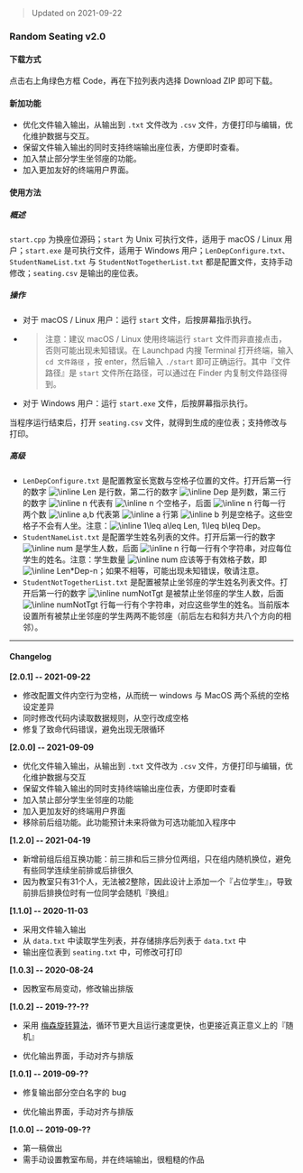 > Updated on 2021-09-22

### Random Seating v2.0

#### 下载方式

点击右上角绿色方框 Code，再在下拉列表内选择 Download ZIP 即可下载。

#### 新加功能

- 优化文件输入输出，从输出到 `.txt` 文件改为 `.csv` 文件，方便打印与编辑，优化维护数据与交互。
- 保留文件输入输出的同时支持终端输出座位表，方便即时查看。
- 加入禁止部分学生坐邻座的功能。
- 加入更加友好的终端用户界面。

#### 使用方法

##### 概述

`start.cpp` 为换座位源码；`start` 为 Unix 可执行文件，适用于 macOS / Linux 用户；`start.exe` 是可执行文件，适用于 Windows 用户；`LenDepConfigure.txt`、`StudentNameList.txt`  与 `StudentNotTogetherList.txt` 都是配置文件，支持手动修改；`seating.csv` 是输出的座位表。

##### 操作

- 对于 macOS / Linux 用户：运行 `start` 文件，后按屏幕指示执行。
- > 注意：建议 macOS / Linux 使用终端运行 `start` 文件而非直接点击，否则可能出现未知错误。在 Launchpad 内搜 Terminal 打开终端，输入 `cd 文件路径` ，按 enter，然后输入 `./start` 即可正确运行。其中『文件路径』是 `start` 文件所在路径，可以通过在 Finder 内复制文件路径得到。

- 对于 Windows 用户：运行 `start.exe` 文件，后按屏幕指示执行。

当程序运行结束后，打开 `seating.csv` 文件，就得到生成的座位表；支持修改与打印。

##### 高级
- `LenDepConfigure.txt` 是配置教室长宽数与空格子位置的文件。打开后第一行的数字 <img src="https://latex.codecogs.com/svg.image?\inline&space;Len" title="\inline Len" /> 是行数，第二行的数字 <img src="https://latex.codecogs.com/svg.image?\inline&space;Dep" title="\inline Dep" /> 是列数，第三行的数字 <img src="https://latex.codecogs.com/svg.image?\inline&space;n" title="\inline n" /> 代表有 <img src="https://latex.codecogs.com/svg.image?\inline&space;n" title="\inline n" /> 个空格子，后面 <img src="https://latex.codecogs.com/svg.image?\inline&space;n" title="\inline n" /> 行每一行两个数 <img src="https://latex.codecogs.com/svg.image?\inline&space;a,b" title="\inline a,b" /> 代表第 <img src="https://latex.codecogs.com/svg.image?\inline&space;a" title="\inline a" /> 行第 <img src="https://latex.codecogs.com/svg.image?\inline&space;b" title="\inline b" /> 列是空格子。这些空格子不会有人坐。注意：<img src="https://latex.codecogs.com/svg.image?\inline&space;1\leq&space;a\leq&space;Len,&space;1\leq&space;b\leq&space;Dep" title="\inline 1\leq a\leq Len, 1\leq b\leq Dep" />。
- `StudentNameList.txt` 是配置学生姓名列表的文件。打开后第一行的数字 <img src="https://latex.codecogs.com/svg.image?\inline&space;num" title="\inline num" /> 是学生人数，后面 <img src="https://latex.codecogs.com/svg.image?\inline&space;n" title="\inline n" /> 行每一行有个字符串，对应每位学生的姓名。注意：学生数量 <img src="https://latex.codecogs.com/svg.image?\inline&space;num" title="\inline num" /> 应该等于有效格子数，即 <img src="https://latex.codecogs.com/svg.image?\inline&space;Len*Dep-n" title="\inline Len*Dep-n" />；如果不相等，可能出现未知错误，敬请注意。
- `StudentNotTogetherList.txt` 是配置被禁止坐邻座的学生姓名列表文件。打开后第一行的数字 <img src="https://latex.codecogs.com/svg.image?\inline&space;numNotTgt" title="\inline numNotTgt" /> 是被禁止坐邻座的学生人数，后面 <img src="https://latex.codecogs.com/svg.image?\inline&space;numNotTgt" title="\inline numNotTgt" /> 行每一行有个字符串，对应这些学生的姓名。当前版本设置所有被禁止坐邻座的学生两两不能邻座（前后左右和斜方共八个方向的相邻）。



-----

#### Changelog

**[2.0.1] -- 2021-09-22**

- 修改配置文件内空行为空格，从而统一 windows 与 MacOS 两个系统的空格设定差异
- 同时修改代码内读取数据规则，从空行改成空格
- 修复了致命代码错误，避免出现无限循环

**[2.0.0] -- 2021-09-09**

- 优化文件输入输出，从输出到 `.txt` 文件改为 `.csv` 文件，方便打印与编辑，优化维护数据与交互
- 保留文件输入输出的同时支持终端输出座位表，方便即时查看
- 加入禁止部分学生坐邻座的功能
- 加入更加友好的终端用户界面
- 移除前后组功能。此功能预计未来将做为可选功能加入程序中

**[1.2.0] -- 2021-04-19**

- 新增前组后组互换功能：前三排和后三排分位两组，只在组内随机换位，避免有些同学连续坐前排或后排很久
- 因为教室只有31个人，无法被2整除，因此设计上添加一个『占位学生』，导致前排后排换位时有一位同学会随机『换组』

**[1.1.0] -- 2020-11-03**

- 采用文件输入输出
- 从 `data.txt` 中读取学生列表，并存储排序后列表于 `data.txt` 中
- 输出座位表到 `seating.txt` 中，可修改可打印

**[1.0.3] -- 2020-08-24**

- 因教室布局变动，修改输出排版

**[1.0.2] -- 2019-??-??**

- 采用 [梅森旋转算法](https://zh.wikipedia.org/wiki/%E6%A2%85%E6%A3%AE%E6%97%8B%E8%BD%AC%E7%AE%97%E6%B3%95)，循环节更大且运行速度更快，也更接近真正意义上的『随机』

- 优化输出界面，手动对齐与排版

**[1.0.1] -- 2019-09-??**

- 修复输出部分空白名字的 bug

- 优化输出界面，手动对齐与排版

**[1.0.0] -- 2019-09-??**

- 第一稿做出
- 需手动设置教室布局，并在终端输出，很粗糙的作品



